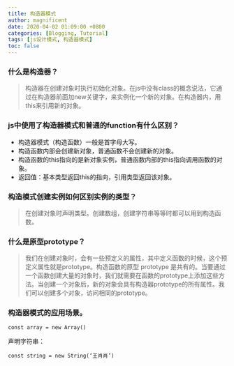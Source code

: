 ```yaml
---
title: 构造器模式
author: magnificent
date: 2020-04-02 01:09:00 +0800
categories: [Blogging, Tutorial]
tags: [js设计模式, 构造器模式]
toc: false
---
```


### 什么是构造器？

>构造器在创建对象时执行初始化对象。在js中没有class的概念说法，它通过在构造器前面加new关键字，来实例化一个新的对象。在构造器内，用this来引用新的对象。

### js中使用了构造器模式和普通的function有什么区别？

* 构造器模式（构造函数）一般是首字母大写。
* 构造函数内部会创建新对象，普通函数不会创建新的对象。
* 构造函数的this指向的是新对象实例，普通函数内部的this指向调用函数的对象。
* 返回值：基本类型返回this的指向，引用类型返回该对象。

### 构造模式创建实例如何区别实例的类型？

>在创建对象时声明类型。创建数组，创建字符串等等时都可以用到构造函数。

### 什么是原型prototype？

>我们在创建对象时，会有一些预定义的属性，其中定义函数的时候，这个预定义属性就是prototype。构造函数的原型 prototype 是共有的。当要通过一个函数创建大量的对象时，我们就需要在函数的prototype上添加这些方法。当创建一个对象后，新的对象会具有构造器prototype的所有属性。我们可以创建多个对象，访问相同的prototype。

### 构造器模式的应用场景。

```shell
const array = new Array()
```

声明字符串：

```shell
const string = new String(‘王肖肖’)
```
